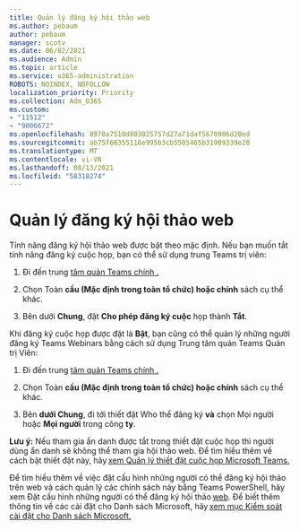 ```yaml
---
title: Quản lý đăng ký hội thảo web
ms.author: pebaum
author: pebaum
manager: scotv
ms.date: 06/02/2021
ms.audience: Admin
ms.topic: article
ms.service: o365-administration
ROBOTS: NOINDEX, NOFOLLOW
localization_priority: Priority
ms.collection: Adm_O365
ms.custom:
- "11512"
- "9006672"
ms.openlocfilehash: 8970a7510d803025757d27a71daf5670906d20ed
ms.sourcegitcommit: ab75f66355116e995b3cb5505465b31989339e28
ms.translationtype: MT
ms.contentlocale: vi-VN
ms.lasthandoff: 08/13/2021
ms.locfileid: "58318274"
---
```

# <a name="manage-webinar-registration"></a>Quản lý đăng ký hội thảo web

Tính năng đăng ký hội thảo web được bật theo mặc định. Nếu bạn muốn tắt tính năng đăng ký cuộc họp, bạn có thể sử dụng trung Teams trị viên: 

1. Đi đến trung [tâm quản Teams chính .](https://admin.teams.microsoft.com/policies/meetings) 

2. Chọn Toàn **cầu (Mặc định trong toàn tổ chức) hoặc chính** sách cụ thể khác. 

3. Bên dưới **Chung**, đặt **Cho phép đăng ký cuộc** họp thành **Tắt**. 

Khi đăng ký cuộc họp được đặt là **Bật**, bạn cũng có thể quản lý những người đăng ký Teams Webinars bằng cách sử dụng Trung tâm quản Teams Quản trị Viên: 

1. Đi đến trung [tâm quản Teams chính .](https://admin.teams.microsoft.com/policies/meetings) 

2. Chọn Toàn **cầu (Mặc định trong toàn tổ chức) hoặc chính** sách cụ thể khác. 

3. Bên **dưới Chung**, đi tới thiết đặt Who thể đăng ký **và** chọn Mọi người hoặc **Mọi người** trong công **ty**. 

**Lưu ý:** Nếu tham gia ẩn danh được tắt trong thiết đặt cuộc họp thì người dùng ẩn danh sẽ không thể tham gia hội thảo web. Để tìm hiểu thêm về cách bật thiết đặt này, hãy [xem Quản lý thiết đặt cuộc họp Microsoft Teams.](https://docs.microsoft.com/microsoftteams/meeting-settings-in-teams) 

Để tìm hiểu thêm về việc đặt cấu hình những người có thể đăng ký hội thảo trên web và cách quản lý các chính sách này bằng Teams PowerShell, hãy xem Đặt cấu hình những người có thể đăng ký hội thảo [web](https://docs.microsoft.com/microsoftteams/set-up-webinars?source=docs#configure-who-can-register-for-webinars). Để biết thêm thông tin về các cài đặt cho Danh sách Microsoft, hãy [xem mục Kiểm soát cài đặt cho Danh sách Microsoft.](https://docs.microsoft.com/sharepoint/control-lists) 

 